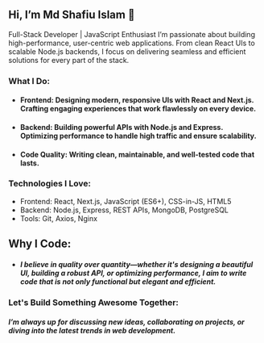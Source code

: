 ## Hi, I’m Md Shafiu Islam 👋
Full-Stack Developer | JavaScript Enthusiast
I’m passionate about building high-performance, user-centric web applications. From clean React UIs to scalable Node.js backends, I focus on delivering seamless and efficient solutions for every part of the stack.

### What I Do:
- #### Frontend: Designing modern, responsive UIs with React and Next.js. Crafting engaging experiences that work flawlessly on every device.
- #### Backend: Building powerful APIs with Node.js and Express. Optimizing performance to handle high traffic and ensure scalability.
- #### Code Quality: Writing clean, maintainable, and well-tested code that lasts.

### Technologies I Love:
- Frontend: React, Next.js, JavaScript (ES6+), CSS-in-JS, HTML5
- Backend: Node.js, Express, REST APIs, MongoDB, PostgreSQL
- Tools: Git, Axios, Nginx
## Why I Code:
- ##### I believe in quality over quantity—whether it's designing a beautiful UI, building a robust API, or optimizing performance, I aim to write code that is not only functional but elegant and efficient.

### Let's Build Something Awesome Together:
##### I’m always up for discussing new ideas, collaborating on projects, or diving into the latest trends in web development.
